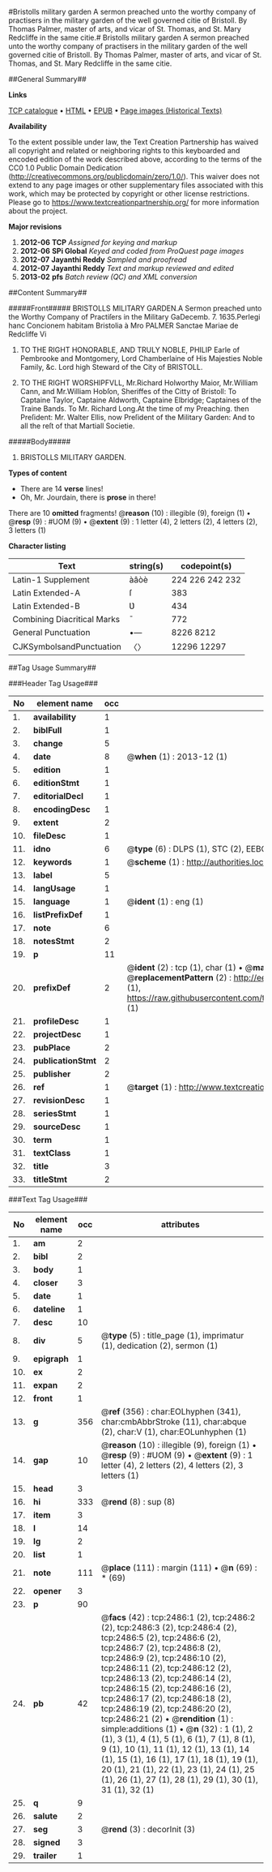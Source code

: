 #Bristolls military garden A sermon preached unto the worthy company of practisers in the military garden of the well governed citie of Bristoll. By Thomas Palmer, master of arts, and vicar of St. Thomas, and St. Mary Redcliffe in the same citie.#
Bristolls military garden A sermon preached unto the worthy company of practisers in the military garden of the well governed citie of Bristoll. By Thomas Palmer, master of arts, and vicar of St. Thomas, and St. Mary Redcliffe in the same citie.

##General Summary##

**Links**

[TCP catalogue](http://www.ota.ox.ac.uk/tcp/)  • 
[HTML](http://tei.it.ox.ac.uk/tcp/Texts-HTML/free/A08/A08873.html)  • 
[EPUB](http://tei.it.ox.ac.uk/tcp/Texts-EPUB/free/A08/A08873.epub) • 
[Page images (Historical Texts)](https://historicaltexts.jisc.ac.uk/eebo-99838126e)

**Availability**

To the extent possible under law, the Text Creation Partnership has waived all copyright and related or neighboring rights to this keyboarded and encoded edition of the work described above, according to the terms of the CC0 1.0 Public Domain Dedication (http://creativecommons.org/publicdomain/zero/1.0/). This waiver does not extend to any page images or other supplementary files associated with this work, which may be protected by copyright or other license restrictions. Please go to https://www.textcreationpartnership.org/ for more information about the project.

**Major revisions**

1. __2012-06__ __TCP__ *Assigned for keying and markup*
1. __2012-06__ __SPi Global__ *Keyed and coded from ProQuest page images*
1. __2012-07__ __Jayanthi Reddy__ *Sampled and proofread*
1. __2012-07__ __Jayanthi Reddy__ *Text and markup reviewed and edited*
1. __2013-02__ __pfs__ *Batch review (QC) and XML conversion*

##Content Summary##

#####Front#####
BRISTOLLS MILITARY GARDEN.A Sermon preached unto the Worthy Company of Practiſers in the Military GaDecemb. 7. 1635.Perlegi hanc Concionem habitam Bristolia à Mro PALMER Sanctae Mariae de Redcliffe Vi
1. TO THE RIGHT HONORABLE, AND TRULY NOBLE, PHILIP Earle of Pembrooke and Montgomery, Lord Chamberlaine of His Majesties Noble Family, &c. Lord high Steward of the City of BRISTOLL.

1. TO THE RIGHT WORSHIPFVLL, Mr.Richard Holworthy Maior, Mr.William Cann, and Mr.William Hobſon, Sheriffes of the Citty of Bristoll: To Captaine Taylor, Captaine Aldworth, Captaine Elbridge; Captaines of the Traine Bands. To Mr. Richard Long.At the time of my Preaching. then Preſident: Mr. Walter Ellis, now Preſident of the Military Garden: And to all the reſt of that Martiall Societie.

#####Body#####

1. BRISTOLLS MILITARY GARDEN.

**Types of content**

  * There are 14 **verse** lines!
  * Oh, Mr. Jourdain, there is **prose** in there!

There are 10 **omitted** fragments! 
 @__reason__ (10) : illegible (9), foreign (1)  •  @__resp__ (9) : #UOM (9)  •  @__extent__ (9) : 1 letter (4), 2 letters (2), 4 letters (2), 3 letters (1)

**Character listing**


|Text|string(s)|codepoint(s)|
|---|---|---|
|Latin-1 Supplement|àâòè|224 226 242 232|
|Latin Extended-A|ſ|383|
|Latin Extended-B|Ʋ|434|
|Combining             Diacritical Marks|̄|772|
|General Punctuation|•—|8226 8212|
|CJKSymbolsandPunctuation|〈〉|12296 12297|

##Tag Usage Summary##

###Header Tag Usage###

|No|element name|occ|attributes|
|---|---|---|---|
|1.|__availability__|1||
|2.|__biblFull__|1||
|3.|__change__|5||
|4.|__date__|8| @__when__ (1) : 2013-12 (1)|
|5.|__edition__|1||
|6.|__editionStmt__|1||
|7.|__editorialDecl__|1||
|8.|__encodingDesc__|1||
|9.|__extent__|2||
|10.|__fileDesc__|1||
|11.|__idno__|6| @__type__ (6) : DLPS (1), STC (2), EEBO-CITATION (1), PROQUEST (1), VID (1)|
|12.|__keywords__|1| @__scheme__ (1) : http://authorities.loc.gov/ (1)|
|13.|__label__|5||
|14.|__langUsage__|1||
|15.|__language__|1| @__ident__ (1) : eng (1)|
|16.|__listPrefixDef__|1||
|17.|__note__|6||
|18.|__notesStmt__|2||
|19.|__p__|11||
|20.|__prefixDef__|2| @__ident__ (2) : tcp (1), char (1)  •  @__matchPattern__ (2) : ([0-9\-]+):([0-9IVX]+) (1), (.+) (1)  •  @__replacementPattern__ (2) : http://eebo.chadwyck.com/downloadtiff?vid=$1&page=$2 (1), https://raw.githubusercontent.com/textcreationpartnership/Texts/master/tcpchars.xml#$1 (1)|
|21.|__profileDesc__|1||
|22.|__projectDesc__|1||
|23.|__pubPlace__|2||
|24.|__publicationStmt__|2||
|25.|__publisher__|2||
|26.|__ref__|1| @__target__ (1) : http://www.textcreationpartnership.org/docs/. (1)|
|27.|__revisionDesc__|1||
|28.|__seriesStmt__|1||
|29.|__sourceDesc__|1||
|30.|__term__|1||
|31.|__textClass__|1||
|32.|__title__|3||
|33.|__titleStmt__|2||


###Text Tag Usage###

|No|element name|occ|attributes|
|---|---|---|---|
|1.|__am__|2||
|2.|__bibl__|2||
|3.|__body__|1||
|4.|__closer__|3||
|5.|__date__|1||
|6.|__dateline__|1||
|7.|__desc__|10||
|8.|__div__|5| @__type__ (5) : title_page (1), imprimatur (1), dedication (2), sermon (1)|
|9.|__epigraph__|1||
|10.|__ex__|2||
|11.|__expan__|2||
|12.|__front__|1||
|13.|__g__|356| @__ref__ (356) : char:EOLhyphen (341), char:cmbAbbrStroke (11), char:abque (2), char:V (1), char:EOLunhyphen (1)|
|14.|__gap__|10| @__reason__ (10) : illegible (9), foreign (1)  •  @__resp__ (9) : #UOM (9)  •  @__extent__ (9) : 1 letter (4), 2 letters (2), 4 letters (2), 3 letters (1)|
|15.|__head__|3||
|16.|__hi__|333| @__rend__ (8) : sup (8)|
|17.|__item__|3||
|18.|__l__|14||
|19.|__lg__|2||
|20.|__list__|1||
|21.|__note__|111| @__place__ (111) : margin (111)  •  @__n__ (69) : * (69)|
|22.|__opener__|3||
|23.|__p__|90||
|24.|__pb__|42| @__facs__ (42) : tcp:2486:1 (2), tcp:2486:2 (2), tcp:2486:3 (2), tcp:2486:4 (2), tcp:2486:5 (2), tcp:2486:6 (2), tcp:2486:7 (2), tcp:2486:8 (2), tcp:2486:9 (2), tcp:2486:10 (2), tcp:2486:11 (2), tcp:2486:12 (2), tcp:2486:13 (2), tcp:2486:14 (2), tcp:2486:15 (2), tcp:2486:16 (2), tcp:2486:17 (2), tcp:2486:18 (2), tcp:2486:19 (2), tcp:2486:20 (2), tcp:2486:21 (2)  •  @__rendition__ (1) : simple:additions (1)  •  @__n__ (32) : 1 (1), 2 (1), 3 (1), 4 (1), 5 (1), 6 (1), 7 (1), 8 (1), 9 (1), 10 (1), 11 (1), 12 (1), 13 (1), 14 (1), 15 (1), 16 (1), 17 (1), 18 (1), 19 (1), 20 (1), 21 (1), 22 (1), 23 (1), 24 (1), 25 (1), 26 (1), 27 (1), 28 (1), 29 (1), 30 (1), 31 (1), 32 (1)|
|25.|__q__|9||
|26.|__salute__|2||
|27.|__seg__|3| @__rend__ (3) : decorInit (3)|
|28.|__signed__|3||
|29.|__trailer__|1||

